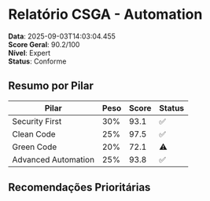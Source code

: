 # Relatório CSGA - Automation

**Data**: 2025-09-03T14:03:04.455  
**Score Geral**: 90.2/100  
**Nível**: Expert  
**Status**: Conforme  

## Resumo por Pilar

| Pilar | Peso | Score | Status |
|-------|------|-------|--------|
| Security First | 30% | 93.1 | ✅ |
| Clean Code | 25% | 97.5 | ✅ |
| Green Code | 20% | 72.1 | ⚠️ |
| Advanced Automation | 25% | 93.8 | ✅ |

## Recomendações Prioritárias

